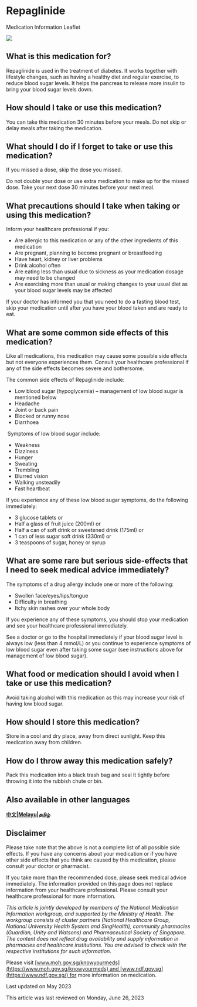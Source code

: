 # Repaglinide

Medication Information Leaflet

![](https://ch-api.healthhub.sg/api/public/content/5a5163b25c2a404c9169e11c9c5505ec?v=fada9ea3&t=azheaderimage)

What is this medication for?
----------------------------

Repaglinide is used in the treatment of diabetes. It works together with lifestyle changes, such as having a healthy diet and regular exercise, to reduce blood sugar levels. It helps the pancreas to release more insulin to bring your blood sugar levels down.

How should I take or use this medication?
-----------------------------------------

You can take this medication 30 minutes before your meals. Do not skip or delay meals after taking the medication.

What should I do if I forget to take or use this medication?
------------------------------------------------------------

If you missed a dose, skip the dose you missed.

Do not double your dose or use extra medication to make up for the missed dose. Take your next dose 30 minutes before your next meal.

What precautions should I take when taking or using this medication?
--------------------------------------------------------------------

Inform your healthcare professional if you:

* Are allergic to this medication or any of the other ingredients of this medication
* Are pregnant, planning to become pregnant or breastfeeding
* Have heart, kidney or liver problems
* Drink alcohol often
* Are eating less than usual due to sickness as your medication dosage may need to be changed
* Are exercising more than usual or making changes to your usual diet as your blood sugar levels may be affected

If your doctor has informed you that you need to do a fasting blood test, skip your medication until after you have your blood taken and are ready to eat.

What are some common side effects of this medication?
-----------------------------------------------------

Like all medications, this medication may cause some possible side effects but not everyone experiences them. Consult your healthcare professional if any of the side effects becomes severe and bothersome.

The common side effects of Repaglinide include:

* Low blood sugar (hypoglycemia) – management of low blood sugar is mentioned below
* Headache
* Joint or back pain
* Blocked or runny nose
* Diarrhoea

 Symptoms of low blood sugar include:

* Weakness
* Dizziness
* Hunger
* Sweating
* Trembling
* Blurred vision
* Walking unsteadily
* Fast heartbeat

If you experience any of these low blood sugar symptoms, do the following immediately:

* 3 glucose tablets or
* Half a glass of fruit juice (200ml) or
* Half a can of soft drink or sweetened drink (175ml) or
* 1 can of less sugar soft drink (330ml) or
* 3 teaspoons of sugar, honey or syrup

What are some rare but serious side-effects that I need to seek medical advice immediately?
-------------------------------------------------------------------------------------------

  

The symptoms of a drug allergy include one or more of the following:

* Swollen face/eyes/lips/tongue
* Difficulty in breathing
* Itchy skin rashes over your whole body

If you experience any of these symptoms, you should stop your medication and see your healthcare professional immediately.

See a doctor or go to the hospital immediately if your blood sugar level is always low (less than 4 mmol/L) or you continue to experience symptoms of low blood sugar even after taking some sugar (see instructions above for management of low blood sugar).

What food or medication should I avoid when I take or use this medication?
--------------------------------------------------------------------------

  

Avoid taking alcohol with this medication as this may increase your risk of having low blood sugar.

How should I store this medication?
-----------------------------------

Store in a cool and dry place, away from direct sunlight. Keep this medication away from children.

How do I throw away this medication safely?
-------------------------------------------

Pack this medication into a black trash bag and seal it tightly before throwing it into the rubbish chute or bin.

Also available in other languages
---------------------------------

[**中文**](https://ch-api.healthhub.sg/api/public/content/48c61e39f98b4e12b477dcdbe68c0285?v=15175bd1)**|**[**Melayu**](https://ch-api.healthhub.sg/api/public/content/10ae970031394431a0175bc759e6a86b?v=9ce8ea5b)**|**[**தமிழ்**](https://ch-api.healthhub.sg/api/public/content/57dc86c659884be3a2314fa544547e20?v=f1b60f97)

Disclaimer
----------

Please take note that the above is not a complete list of all possible side effects. If you have any concerns about your medication or if you have other side effects that you think are caused by this medication, please consult your doctor or pharmacist.

If you take more than the recommended dose, please seek medical advice immediately. The information provided on this page does not replace information from your healthcare professional. Please consult your healthcare professional for more information.

*This article is jointly developed by members of the National Medication Information workgroup, and supported by the Ministry of Health. The workgroup consists of cluster partners (National Healthcare Group, National University Health System and SingHealth), community pharmacies (Guardian, Unity and Watsons) and Pharmaceutical Society of Singapore. The content does not reflect drug availability and supply information in pharmacies and healthcare institutions. You are advised to check with the respective institutions for such information.*

Please visit [www.moh.gov.sg/knowyourmeds](https://www.moh.gov.sg/knowyourmeds) and [www.ndf.gov.sg](https://www.ndf.gov.sg/) for more information on medication.

Last updated on May 2023

This article was last reviewed on
Monday, June 26, 2023